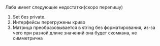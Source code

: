 Лаба имеет следующие недостатки(скоро перепишу)
1. Set без private.
2. Интерфейсы перегружены криво
3. Матрица преобразовывается в string без форматирования, из-за чего при разной длине значений она будет скомкана, не симметрична
